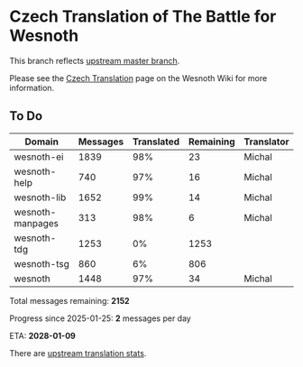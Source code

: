 # Czech Translation of The Battle for Wesnoth

This branch reflects [upstream master branch](https://github.com/wesnoth/wesnoth/tree/master).

Please see the [Czech Translation](https://wiki.wesnoth.org/CzechTranslation) page on the Wesnoth Wiki for more information.

## To Do

Domain | Messages | Translated | Remaining | Translator
------ | -------- | ---------- | --------- | ----------
wesnoth-ei | 1839 | 98% | 23 | Michal
wesnoth-help | 740 | 97% | 16 | Michal
wesnoth-lib | 1652 | 99% | 14 | Michal
wesnoth-manpages | 313 | 98% | 6 | Michal
wesnoth-tdg | 1253 | 0% | 1253 |
wesnoth-tsg | 860 | 6% | 806 |
wesnoth | 1448 | 97% | 34 | Michal

Total messages remaining: **2152**

Progress since 2025-01-25: **2** messages per day

ETA: **2028-01-09**

There are [upstream translation stats](https://www.wesnoth.org/gettext/?view=langs&version=master&lang=cs).
